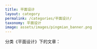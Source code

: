 ```yaml
---
title: 平面设计
layout: category
permalink: /categories/平面设计/
taxonomy: 平面设计
image: assets/images/pingmian_banner.png
---
```


分类《平面设计》下的文章：